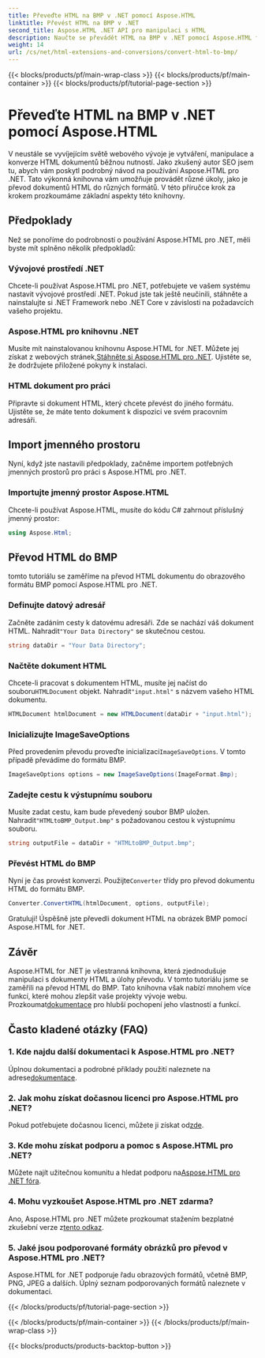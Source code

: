```yaml
---
title: Převeďte HTML na BMP v .NET pomocí Aspose.HTML
linktitle: Převést HTML na BMP v .NET
second_title: Aspose.HTML .NET API pro manipulaci s HTML
description: Naučte se převádět HTML na BMP v .NET pomocí Aspose.HTML for .NET. Komplexní příručka pro webové vývojáře pro využití Aspose.HTML pro .NET.
weight: 14
url: /cs/net/html-extensions-and-conversions/convert-html-to-bmp/
---
```


{{< blocks/products/pf/main-wrap-class >}}
{{< blocks/products/pf/main-container >}}
{{< blocks/products/pf/tutorial-page-section >}}

# Převeďte HTML na BMP v .NET pomocí Aspose.HTML

V neustále se vyvíjejícím světě webového vývoje je vytváření, manipulace a konverze HTML dokumentů běžnou nutností. Jako zkušený autor SEO jsem tu, abych vám poskytl podrobný návod na používání Aspose.HTML pro .NET. Tato výkonná knihovna vám umožňuje provádět různé úkoly, jako je převod dokumentů HTML do různých formátů. V této příručce krok za krokem prozkoumáme základní aspekty této knihovny.

## Předpoklady

Než se ponoříme do podrobností o používání Aspose.HTML pro .NET, měli byste mít splněno několik předpokladů:

### Vývojové prostředí .NET

Chcete-li používat Aspose.HTML pro .NET, potřebujete ve vašem systému nastavit vývojové prostředí .NET. Pokud jste tak ještě neučinili, stáhněte a nainstalujte si .NET Framework nebo .NET Core v závislosti na požadavcích vašeho projektu.

### Aspose.HTML pro knihovnu .NET

 Musíte mít nainstalovanou knihovnu Aspose.HTML for .NET. Můžete jej získat z webových stránek,[Stáhněte si Aspose.HTML pro .NET](https://releases.aspose.com/html/net/). Ujistěte se, že dodržujete přiložené pokyny k instalaci.

### HTML dokument pro práci

Připravte si dokument HTML, který chcete převést do jiného formátu. Ujistěte se, že máte tento dokument k dispozici ve svém pracovním adresáři.

## Import jmenného prostoru

Nyní, když jste nastavili předpoklady, začněme importem potřebných jmenných prostorů pro práci s Aspose.HTML pro .NET.

### Importujte jmenný prostor Aspose.HTML

Chcete-li používat Aspose.HTML, musíte do kódu C# zahrnout příslušný jmenný prostor:

```csharp
using Aspose.Html;
```

## Převod HTML do BMP

tomto tutoriálu se zaměříme na převod HTML dokumentu do obrazového formátu BMP pomocí Aspose.HTML pro .NET.

### Definujte datový adresář

 Začněte zadáním cesty k datovému adresáři. Zde se nachází váš dokument HTML. Nahradit`"Your Data Directory"` se skutečnou cestou.

```csharp
string dataDir = "Your Data Directory";
```

### Načtěte dokument HTML

 Chcete-li pracovat s dokumentem HTML, musíte jej načíst do souboru`HTMLDocument` objekt. Nahradit`"input.html"` s názvem vašeho HTML dokumentu.

```csharp
HTMLDocument htmlDocument = new HTMLDocument(dataDir + "input.html");
```

### Inicializujte ImageSaveOptions

 Před provedením převodu proveďte inicializaci`ImageSaveOptions`. V tomto případě převádíme do formátu BMP.

```csharp
ImageSaveOptions options = new ImageSaveOptions(ImageFormat.Bmp);
```

### Zadejte cestu k výstupnímu souboru

 Musíte zadat cestu, kam bude převedený soubor BMP uložen. Nahradit`"HTMLtoBMP_Output.bmp"` s požadovanou cestou k výstupnímu souboru.

```csharp
string outputFile = dataDir + "HTMLtoBMP_Output.bmp";
```

### Převést HTML do BMP

 Nyní je čas provést konverzi. Použijte`Converter` třídy pro převod dokumentu HTML do formátu BMP.

```csharp
Converter.ConvertHTML(htmlDocument, options, outputFile);
```

Gratuluji! Úspěšně jste převedli dokument HTML na obrázek BMP pomocí Aspose.HTML for .NET.

## Závěr

Aspose.HTML for .NET je všestranná knihovna, která zjednodušuje manipulaci s dokumenty HTML a úlohy převodu. V tomto tutoriálu jsme se zaměřili na převod HTML do BMP. Tato knihovna však nabízí mnohem více funkcí, které mohou zlepšit vaše projekty vývoje webu. Prozkoumat[dokumentace](https://reference.aspose.com/html/net/) pro hlubší pochopení jeho vlastností a funkcí.

## Často kladené otázky (FAQ)

### 1. Kde najdu další dokumentaci k Aspose.HTML pro .NET?

 Úplnou dokumentaci a podrobné příklady použití naleznete na adrese[dokumentace](https://reference.aspose.com/html/net/).

### 2. Jak mohu získat dočasnou licenci pro Aspose.HTML pro .NET?

Pokud potřebujete dočasnou licenci, můžete ji získat od[zde](https://purchase.aspose.com/temporary-license/).

### 3. Kde mohu získat podporu a pomoc s Aspose.HTML pro .NET?

 Můžete najít užitečnou komunitu a hledat podporu na[Aspose.HTML pro .NET fóra](https://forum.aspose.com/).

### 4. Mohu vyzkoušet Aspose.HTML pro .NET zdarma?

 Ano, Aspose.HTML pro .NET můžete prozkoumat stažením bezplatné zkušební verze z[tento odkaz](https://releases.aspose.com/).

### 5. Jaké jsou podporované formáty obrázků pro převod v Aspose.HTML pro .NET?

Aspose.HTML for .NET podporuje řadu obrazových formátů, včetně BMP, PNG, JPEG a dalších. Úplný seznam podporovaných formátů naleznete v dokumentaci.

{{< /blocks/products/pf/tutorial-page-section >}}

{{< /blocks/products/pf/main-container >}}
{{< /blocks/products/pf/main-wrap-class >}}

{{< blocks/products/products-backtop-button >}}
